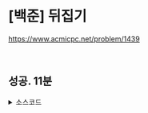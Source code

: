 # [백준] 뒤집기

https://www.acmicpc.net/problem/1439

<br>

## 성공. 11분

<details><summary>소스코드</summary>

```java
import java.io.*;
import java.util.*;

public class Main {

    void solution() throws Exception {
        BufferedReader br = new BufferedReader(new InputStreamReader(System.in));

        int[] S = Arrays.stream(br.readLine().split("")).mapToInt(Integer::parseInt).toArray();

        int[] groupCnt = new int[2];
        int curNum = -1;

        for (int s : S) {
            if(curNum == s) continue;

            curNum = s;
            groupCnt[curNum]++;
        }

        System.out.println(Math.min(groupCnt[0], groupCnt[1]));

        br.close();
    }

    public static void main(String[] args) throws Exception {
        new Main().solution();
    }
}
```

</details>